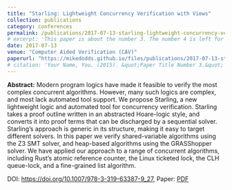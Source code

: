 ```yaml
---
title: "Starling: Lightweight Concurrency Verification with Views"
collection: publications
category: conferences
permalink: /publications/2017-07-13-starling-lightweight-concurrency-verification-w-views
# excerpt: 'This paper is about the number 3. The number 4 is left for future work.'
date: 2017-07-13
venue: "Computer Aided Verification (CAV)"
paperurl: "https://mikedodds.github.io/files/publications/2017-07-13-starling-lightweight-concurrency-verification-w-views.pdf"
# citation: 'Your Name, You. (2015). &quot;Paper Title Number 3.&quot; <i>Journal 1</i>. 1(3).'
---
```


**Abstract:** Modern program logics have made it feasible to verify the most complex concurrent algorithms. However, many such logics are complex, and most lack automated tool support. We propose Starling, a new lightweight logic and automated tool for concurrency verification. Starling takes a proof outline written in an abstracted Hoare-logic style, and converts it into proof terms that can be discharged by a sequential solver. Starling’s approach is generic in its structure, making it easy to target different solvers. In this paper we verify shared-variable algorithms using the Z3 SMT solver, and heap-based algorithms using the GRASShopper solver. We have applied our approach to a range of concurrent algorithms, including Rust’s atomic reference counter, the Linux ticketed lock, the CLH queue-lock, and a fine-grained list algorithm.

DOI: <https://doi.org/10.1007/978-3-319-63387-9_27>, Paper: [PDF](https://mikedodds.github.io/files/publications/2017-07-13-starling-lightweight-concurrency-verification-w-views.pdf)

